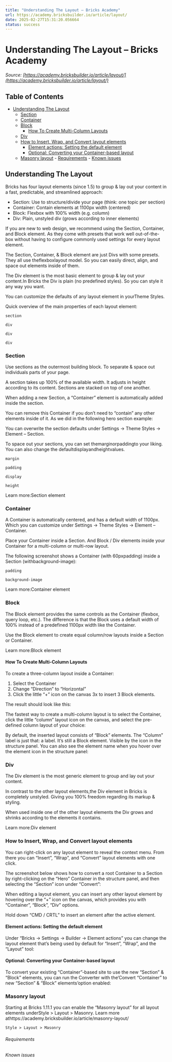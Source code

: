 ```yaml
---
title: "Understanding The Layout – Bricks Academy"
url: https://academy.bricksbuilder.io/article/layout/
date: 2025-02-27T15:31:20.056664
status: success
---
```


# Understanding The Layout – Bricks Academy

*Source: [https://academy.bricksbuilder.io/article/layout/](https://academy.bricksbuilder.io/article/layout/)*

## Table of Contents

- [Understanding The Layout](#understanding-the-layout)
  - [Section](#section)
  - [Container](#container)
  - [Block](#block)
    - [How To Create Multi-Column Layouts](#how-to-create-multi-column-layouts)
  - [Div](#div)
  - [How to Insert, Wrap, and Convert layout elements](#how-to-insert-wrap-and-convert-layout-elements)
    - [Element actions: Setting the default element](#element-actions-setting-the-default-element)
    - [Optional: Converting your Container-based layout](#optional-converting-your-container-based-layout)
  - [Masonry layout](#masonry-layout)
        - [Requirements](#requirements)
        - [Known issues](#known-issues)

## Understanding The Layout

Bricks has four layout elements (since 1.5) to group & lay out your content in a fast, predictable, and streamlined approach:

- Section: Use to structure/divide your page (think: one topic per section)
- Container: Contain elements at 1100px width (centered)
- Block: Flexbox with 100% width (e.g. column)
- Div: Plain, unstyled div (grows according to inner elements)

If you are new to web design, we recommend using the Section, Container, and Block element. As they come with presets that work well out-of-the-box without having to configure commonly used settings for every layout element.

The Section, Container, & Block element are just Divs with some presets. They all use theflexboxlayout model. So you can easily direct, align, and space out elements inside of them.

The Div element is the most basic element to group & lay out your content.In Bricks the Div is plain (no predefined styles). So you can style it any way you want.

You can customize the defaults of any layout element in yourTheme Styles.

Quick overview of the main properties of each layout element:

`section`

`div`

`div`

`div`

### Section

Use sections as the outermost building block. To separate & space out individuals parts of your page.

A section takes up 100% of the available width. It adjusts in height according to its content. Sections are stacked on top of one another.

When adding a new Section, a “Container” element is automatically added inside the section.

You can remove this Container if you don’t need to “contain” any other elements inside of it. As we did in the following hero section example:

You can overwrite the section defaults under Settings → Theme Styles → Element – Section.

To space out your sections, you can set themarginorpaddingto your liking. You can also change the defaultdisplayandheightvalues.

`margin`

`padding`

`display`

`height`

Learn more:Section element

### Container

A Container is automatically centered, and has a default width of 1100px. Which you can customize under Settings → Theme Styles → Element – Container.

Place your Container inside a Section. And Block / Div elements inside your Container for a multi-column or multi-row layout.

The following screenshot shows a Container (with 60pxpadding) inside a Section (withbackground-image):

`padding`

`background-image`

Learn more:Container element

### Block

The Block element provides the same controls as the Container (flexbox, query loop, etc.). The difference is that the Block uses a default width of 100% instead of a predefined 1100px width like the Container.

Use the Block element to create equal column/row layouts inside a Section or Container.

Learn more:Block element

#### How To Create Multi-Column Layouts

To create a three-column layout inside a Container:

1. Select the Container
2. Change “Direction” to “Horizontal”
3. Click the little “+” icon on the canvas 3x to insert 3 Block elements.

The result should look like this:

The fastest way to create a multi-column layout is to select the Container, click the little “column” layout icon on the canvas, and select the pre-defined column layout of your choice:

By default, the inserted layout consists of “Block” elements. The “Column” label is just that: a label. It’s still a Block element. Visible by the icon in the structure panel. You can also see the element name when you hover over the element icon in the structure panel:

### Div

The Div element is the most generic element to group and lay out your content.

In contrast to the other layout elements,the Div element in Bricks is completely unstyled. Giving you 100% freedom regarding its markup & styling.

When used inside one of the other layout elements the Div grows and shrinks according to the elements it contains.

Learn more:Div element

### How to Insert, Wrap, and Convert layout elements

You can right-click on any layout element to reveal the context menu. From there you can “Insert”, “Wrap”, and “Convert” layout elements with one click.

The screenshot below shows how to convert a root Container to a Section by right-clicking on the “Hero” Container in the structure panel, and then selecting the “Section” icon under “Convert”:

When editing a layout element, you can insert any other layout element by hovering over the “+” icon on the canvas, which provides you with “Container”, “Block”, “Div” options.

Hold down “CMD / CRTL” to insert an element after the active element.

#### Element actions: Setting the default element

Under “Bricks → Settings → Builder → Element actions” you can change the layout element that’s being used by default for “Insert”, “Wrap”, and the “Layout” tool:

#### Optional: Converting your Container-based layout

To convert your existing “Container”-based site to use the new “Section” & “Block” elements, you can run the Converter with the‘Convert “Container” to new “Section” & “Block” elements’option enabled:

### Masonry layout

Starting at Bricks 1.11.1 you can enable the “Masonry layout” for all layout elements underStyle > Layout > Masonry. Learn more athttps://academy.bricksbuilder.io/article/masonry-layout/

`Style > Layout > Masonry`

###### Requirements

###### Known issues

